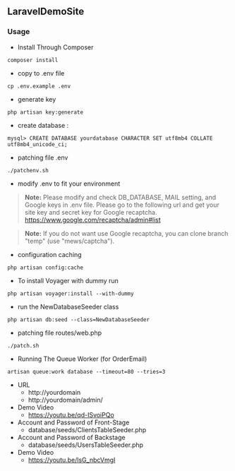 ## LaravelDemoSite
### Usage

- Install Through Composer
```
composer install
```
- copy to .env file
```
cp .env.example .env
```
- generate key
```
php artisan key:generate
```
- create database :
```
mysql> CREATE DATABASE yourdatabase CHARACTER SET utf8mb4 COLLATE utf8mb4_unicode_ci;
```
- patching file .env
```
./patchenv.sh
```
- modify .env to fit your environment
> **Note:** Please modify and check DB_DATABASE, MAIL setting, and Google keys in .env file. 
> Please go to the following url and get your site key and secret key for Google recaptcha. 
> https://www.google.com/recaptcha/admin#list

> **Note:** If you do not want use Google recaptcha, you can clone branch "temp" (use "mews/captcha").
- configuration caching
```
php artisan config:cache
```
- To install Voyager with dummy run
```
php artisan voyager:install --with-dummy
```
- run the NewDatabaseSeeder class
```
php artisan db:seed --class=NewDatabaseSeeder
```
- patching file routes/web.php
```
./patch.sh
```
- Running The Queue Worker (for OrderEmail)
```
artisan queue:work database --timeout=80 --tries=3
```
- URL
  - http://yourdomain
  - http://yourdomain/admin/
- Demo Video
  - https://youtu.be/qd-ISvoiPQo
- Account and Password of Front-Stage
  - database/seeds/ClientsTableSeeder.php
- Account and Password of Backstage
  - database/seeds/UsersTableSeeder.php
- Demo Video
  - https://youtu.be/lsG_nbcVmgI
